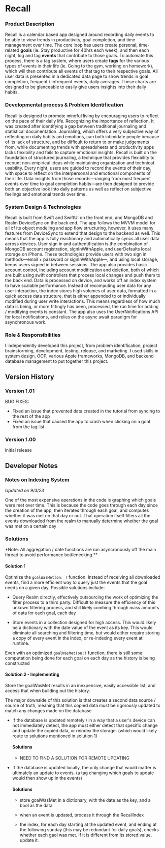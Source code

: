 # Recall

### **Product Description**
Recall is a calendar based app designed around recording daily events to be able to view trends in productivity, goal completion, and time management over time. The core loop has users create personal, time-related **goals** (ie. Stay productive for 40hrs each week), and then each night, log and tag **events** that contribute to those goals.  To automate this process, there is a tag system, where users create **tags** for the various types of events in their life (ie. Going to the gym, working on homework), which will then contribute all events of that tag to their respective goals. All user data is presented in a dedicated data page to show trends in goal completion, frequent / infrequent events, daily averages. These charts are designed to be glanceable to easily give users insights into their daily habits.

### **Developmental process & Problem Identification**
Recall is designed to promote mindful living by encouraging users to reflect on the pace of their daily life. Recognizing the importance of reflection, It was created after identifying a gap between traditional journaling and statistical documentation. Journaling, which offers a very subjective way of reflecting on daily habits and emotions, can both intimidate people because of its lack of structure, and be difficult to return to or make judgements from, while documenting trends with spreadsheets and productivity apps lacks flexibility and fails to capture emotional insights. Recall is built on the foundation of structured journaling, a technique that provides flexibility to recount non-empirical ideas while maintaining organization and technical usability. Every night, users are guided to record the events of their day, with space to reflect on the interpersonal and emotional components of their life. Data insights from those records—ranging from most frequent events over time to goal completion habits—are then designed to provide both an objective look into daily patterns as well as reflect on subjective feelings and emotional trends over time.

### **System Design & Technologies**
Recall is built from Swift and SwiftUI on the front end, and MongoDB and Realm DeviceSync on the back end. The app follows the MVVM model for all of its object modeling and app flow structuring, however, it uses many features from DeviceSync to extend that design to the backend as well. This means that the app is fully reactionary and automatically syncs all user data across devices. User sign in and authentification is the combination of MongoDB account registration, signInWithApple, and userDefaults local storage on iPhone. These technologies provide users with two sign in methods—email + password or signInWithApple—, and using local storage, keeps users signed in between sessions. The app also provides basic account control, including account modification and deletion, both of which are built using swift controllers that process local changes and push them to the back end. Data is processed on device, and works off an index system to have scalable performance. Instead of recomputing user data for any user interaction, the index stores high volumes of user data, formatted in a quick access data structure, that is either appended to or individually modified during user write interactions. This means regardless of how much data is being, or more fittingly has been, processed, the run time for adding / modifying events is constant. The app also uses the UserNotifications API for local notifications, and relies on the async await paradigm for asynchronous work.

### **Role & Responsibilities** 
I independently developed this project, from problem identification, project brainstorming, development, testing, release, and marketing. I used skills in system design, OOP, various Apple frameworks, MongoDB, and backend database management to put together this project. 

## **Version History**

### **Version 1.01**
BUG FIXES:

- Fixed an issue that prevented data created in the tutorial from syncing to the rest of the app
- Fixed an issue that caused the app to crash when clicking on a goal from the tag list

### **Version 1.00**
initial release

## **Developer Notes**
### **Notes on Indexing System**

_Updated on 9/3/23_

One of the most expensive operations in the code is graphing which goals were met over time. This is because the code goes through each day since the creation of the app, then iterates through each goal, and computes whether it was met on that day or not. That operation itself filters all the events downloaded from the realm to manually determine whether the goal was met on a certain day

### **Solutions**

\*Note: All aggregation / date functions are run asyncronously off the main thread to avoid performance bottlenecking.\*\*

#### **Solution 1**

Optimize the `goalWasMet(on: )` function. Instead of receiving all downloaded events, find a more efficient way to query just the events that the goal needs on a given day. Possible solutions include:

- Query Realm directly, effectively outsourcing the work of optimizing the filter process to a third party. Difficult to measure the efficiency of this unkown filtering process, and still likely combing through mass amounts of data for each goal, each day

- Store events in a collection designed for high access. This would likely be a dictionary with the date value of the event as its key. This would eliminate all searching and filtering time, but would either require storing a copy of every event in the index, or re-indexing every event at runtime.

Even with an optimized `goalWasMet(on:)` function, there is still some computation being done for each goal on each day as the history is being constructed

#### **Solution 2 - Implementing**

Store the goalWasMet results in an inexpensive, easily accessible list, and access that when building out the history.

The major downside of this solution is that creates a second data source / source of truth, meaning that this copied data must be rigorously updated to match any changes made on the database

- If the database is updated remotely / in a way that a user's device can not immediately detect, the app must either detect that specific change and update the copied data, or reindex the storage. (which would likely route to solutions mentioned in solution 1)

  #### **Solutions**

  - NEED TO FIND A SOLUTION FOR REMOTE UPDATING

- If the database is updated locally, the only change that would matter is ultimately an update to events. (a tag changing which goals to update would then show up in the events)

  #### **Solutions**

  - store goalWasMet in a dictionary, with the date as the key, and a bool as the data

  - when an event is updated, process it through the RecallIndex

  - the index, for each day starting at the updated event, and ending at the following sunday (this may be redundant for daily goals), checks whether each gaol was met. If it is different from its stored value, update it.
